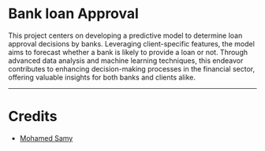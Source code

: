 # Bank loan Approval
This project centers on developing a predictive model to determine loan approval decisions by banks. Leveraging client-specific features, the model aims to forecast whether a bank is likely to provide a loan or not. Through advanced data analysis and machine learning techniques, this endeavor contributes to enhancing decision-making processes in the financial sector, offering valuable insights for both banks and clients alike.
- - -
# Credits
- [Mohamed Samy](https://www.linkedin.com/in/mohamed-samy10/)
